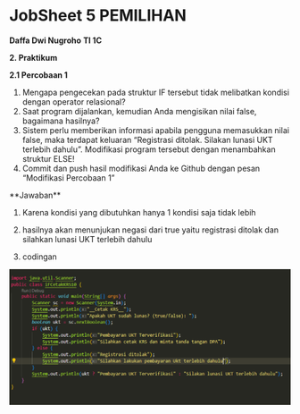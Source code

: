 # JobSheet 5 PEMILIHAN

**Daffa Dwi Nugroho**
**TI 1C**

**2. Praktikum**

**2.1 Percobaan 1**
1. Mengapa pengecekan pada struktur IF tersebut tidak melibatkan kondisi dengan
operator relasional?
2. Saat program dijalankan, kemudian Anda mengisikan nilai false, bagaimana hasilnya?
3. Sistem perlu memberikan informasi apabila pengguna memasukkan nilai false, maka
terdapat keluaran “Registrasi ditolak. Silakan lunasi UKT terlebih dahulu”. Modifikasi
program tersebut dengan menambahkan struktur ELSE!
4. Commit dan push hasil modifikasi Anda ke Github dengan pesan “Modifikasi
Percobaan 1”
<p>**Jawaban**</p>

1. Karena kondisi yang dibutuhkan hanya 1 kondisi saja tidak lebih

2. hasilnya akan menunjukan negasi dari true yaitu registrasi ditolak  dan silahkan lunasi UKT terlebih dahulu

3. codingan

![Flowchart 1](https://github.com/Dapa-yap/PraktikumDaspro/blob/main/MINGGU_7/img/prak.png?raw=true)


